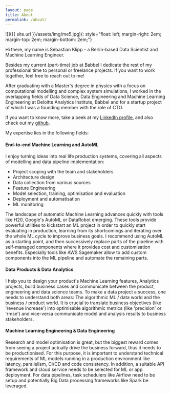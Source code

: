 ```yaml
---
layout: page
title: About
permalink: /about/
---
```


![]({{ site.url }}/assets/img/me5.jpg){: style="float: left; margin-right: 2em; margin-top: 2em; margin-bottom: 2em;"}

Hi there, my name is Sebastian Klipp - a Berlin-based Data Scientist and Machine Learning Engineer.

Besides my current (part-time) job at Babbel I dedicate the rest of my professional time to personal or freelance projects. If you want to work together, feel free to reach out to me!

After graduating with a Master's degree in physics with a focus on computational modelling and complex system simulations, I worked in the overlapping fields of Data Science, Data Engineering and Machine Learning Engineering at Deloitte Analytics Institute, Babbel and for a startup project of which I was a founding member with the role of CTO.

If you want to know more, take a peek at my [LinkedIn profile](https://www.linkedin.com/in/sebastianklipp/),
and also check out my [github](https://github.com/wavelike).

My expertise lies in the following fields:

#### End-to-end Machine Learning and AutoML
I enjoy turning ideas into real life production systems, covering all aspects of modelling and data pipeline implementation:
- Project scoping with the team and stakeholders
- Architecture design
- Data collection from various sources
- Feature Engineering
- Model selection, training, optimisation and evaluation
- Deployment and automatisation
- ML monitoring

The landscape of automatic Machine Learning advances quickly with tools like H20, Google's AutoML or DataRobot emerging. These tools provide powerful utilities to kickstart an ML project
in order to quickly start evaluating in production, learning from its shortcomings and iterating over the whole ML cycle to improve business goals.
I recommend using AutoML as a starting point, and then successively replace parts of the pipeline with self-managed components where it provides cost and customisation benefits.
Especially tools like AWS Sagemaker allow to add custom components into the ML pipeline and automate the remaining parts.

#### Data Products & Data Analytics
I help you to design your product's Machine Learning features, Analytics projects, build business cases and communicate between the product, engineering and data science teams.
To make a data project a success, one needs to understand both areas: The algorithmic ML / data world and the business / product world.
It is crucial to translate business objectives (like 'revenue increase') into optimisable algorithmic metrics (like 'precision' or 'rmse') and vice-versa communicate model and analysis results to business stakeholders.

#### Machine Learning Engineering & Data Engineering
Research and model optimisation is great, but the biggest reward comes from seeing a project actually drive the business forward, thus it needs to be productionised. 
For this purpose, it is important to understand technical requirements of ML models running in a production environment like latency, parallelism, CI/CD and code consistency.
In addition, a suitable API framework and cloud service needs to be selected for ML or app deployment. For data pipelines, task schedulers like Airflow need to be setup and potentially Big Data processing frameworks like Spark be leveraged.